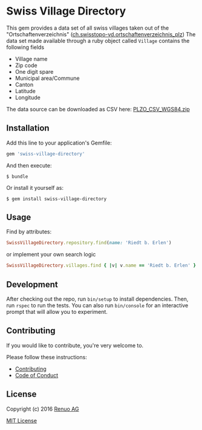 # Swiss Village Directory

This gem provides a data set of all swiss villages taken out of the
"Ortschaftenverzeichnis" ([ch.swisstopo-vd.ortschaftenverzeichnis_plz][4])
The data set made available through a ruby object called `Village` contains the following fields

* Village name
* Zip code
* One digit spare
* Municipal area/Commune
* Canton
* Latitude
* Longitude

The data source can be downloaded as CSV here: [PLZO_CSV_WGS84.zip][5]

## Installation

Add this line to your application's Gemfile:

```ruby
gem 'swiss-village-directory'
```

And then execute:

    $ bundle

Or install it yourself as:

    $ gem install swiss-village-directory

## Usage

Find by attributes:

```ruby
SwissVillageDirectory.repository.find(name: 'Riedt b. Erlen')
```

or implement your own search logic

```ruby
SwissVillageDirectory.villages.find { |v| v.name == 'Riedt b. Erlen' }
```

## Development

After checking out the repo, run `bin/setup` to install dependencies. Then, run `rspec` to run the tests.
You can also run `bin/console` for an interactive prompt that will allow you to experiment.

## Contributing

If you would like to contribute, you're very welcome to.

Please follow these instructions:

* [Contributing][1]
* [Code of Conduct][2]

## License

Copyright (c) 2016 [Renuo AG]

[MIT License][3]

[1]: CONTRIBUTING.md
[2]: CODE_OF_CONDUCT.md
[3]: LICENSE

[4]: https://data.geo.admin.ch/ch.swisstopo-vd.ortschaftenverzeichnis_plz/
[5]: https://data.geo.admin.ch/ch.swisstopo-vd.ortschaftenverzeichnis_plz/PLZO_CSV_WGS84.zip

[Renuo AG]: https://www.renuo.ch

